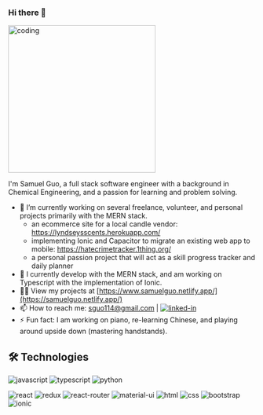 ### Hi there 👋

<!--
**sguo114/sguo114** is a ✨ _special_ ✨ repository because its `README.md` (this file) appears on your GitHub profile.

Here are some ideas to get you started:
-->

<img alt = "coding" width = "300" src = "https://i.pinimg.com/564x/ec/5e/be/ec5ebe0c2f8341bab94d04de64127564.jpg">

I'm Samuel Guo, a full stack software engineer with a background in Chemical Engineering, and a passion for learning and problem solving. 

- 🔭 I’m currently working on several freelance, volunteer, and personal projects primarily with the MERN stack.  
  - an ecommerce site for a local candle vendor: https://lyndseysscents.herokuapp.com/
  - implementing Ionic and Capacitor to migrate an existing web app to mobile: https://hatecrimetracker.1thing.org/
  - a personal passion project that will act as a skill progress tracker and daily planner
- 🌱 I currently develop with the MERN stack, and am working on Typescript with the implementation of Ionic. 
- 👨‍💻 View my projects at [https://www.samuelguo.netlify.app/](https://samuelguo.netlify.app/)
- 📫 How to reach me: sguo114@gmail.com | [![linked-in](https://img.shields.io/badge/Linked_In-0077B5?style=for-the-badge&logo=LinkedIn&logoColor=white)](https://www.linkedin.com/in/samuel-guo-b923a5b5/)
- ⚡ Fun fact: I am working on piano, re-learning Chinese, and playing around upside down (mastering handstands).



## 🛠️ Technologies

![javascript](https://img.shields.io/badge/JavaScript-323330?style=for-the-badge&logo=javascript&logoColor=F7DF1E)
![typescript](https://img.shields.io/badge/TypeScript-3178C6?style=for-the-badge&logo=typescript&logoColor=white)
![python](https://img.shields.io/badge/Python-3776AB?style=for-the-badge&logo=python&logoColor=white)

![react](https://img.shields.io/badge/React-20232A?style=for-the-badge&logo=react&logoColor=61DAFB)
![redux](https://img.shields.io/badge/Redux-593D88?style=for-the-badge&logo=redux&logoColor=white)
![react-router](https://img.shields.io/badge/React_Router-CA4245?style=for-the-badge&logo=react-router&logoColor=white)
![material-ui](https://img.shields.io/badge/Material_UI-0081CB?style=for-the-badge&logo=mui&logoColor=white)
![html](https://img.shields.io/badge/HTML5-E34F26?style=for-the-badge&logo=html5&logoColor=white)
![css](https://img.shields.io/badge/CSS3-1572B6?style=for-the-badge&logo=css3&logoColor=white)
![bootstrap](https://img.shields.io/badge/Bootstrap-563D7C?style=for-the-badge&logo=bootstrap&logoColor=white)
![ionic](https://img.shields.io/badge/Ionic-3880FF?style=for-the-badge&logo=ionic&logoColor=white)
